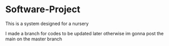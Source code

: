 # Software-Project
This is a system designed for a nursery

I made a branch for codes to be updated later otherwise im gonna post the main on the master branch
